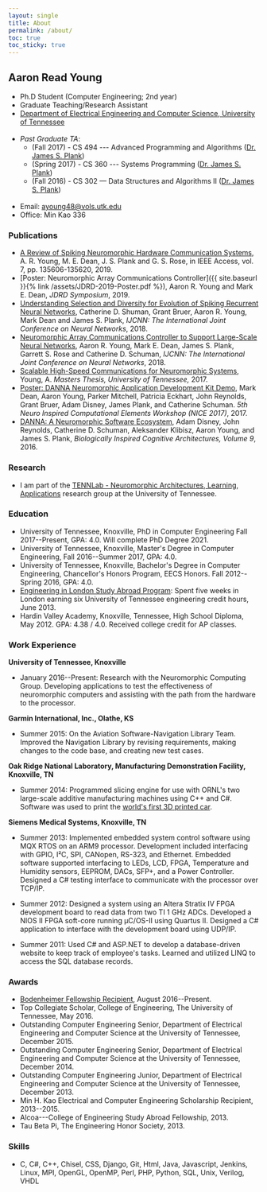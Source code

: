 ```yaml
---
layout: single
title: About
permalink: /about/
toc: true
toc_sticky: true
---
```


## Aaron Read Young

* Ph.D Student (Computer Engineering; 2nd year)
* Graduate Teaching/Research Assistant
* [Department of Electrical Engineering and Computer Science, University of Tennessee](http://www.eecs.utk.edu/)<br><br>
* *Past Graduate TA*:
    - (Fall 2017) - CS 494 --- Advanced Programming and Algorithms ([Dr. James S. Plank](https://web.eecs.utk.edu/~plank/))
    - (Spring 2017) - CS 360 --- Systems Programming ([Dr. James S. Plank](https://web.eecs.utk.edu/~plank/))
    - (Fall 2016) - CS 302 &mdash; Data Structures and Algorithms II ([Dr. James S. Plank](https://web.eecs.utk.edu/~plank/))<br><br>
* Email: [ayoung48@vols.utk.edu](mailto:ayoung48@vols.utk.edu)
* Office: Min Kao 336

### Publications
* [A Review of Spiking Neuromorphic Hardware Communication Systems](http://neuromorphic.eecs.utk.edu/publications/2019-09-29-a-review-of-spiking-neuromorphic-hardware-communication-systems/), A. R. Young, M. E. Dean, J. S. Plank and G. S. Rose, in IEEE Access, vol. 7, pp. 135606-135620, 2019.
* [Poster: Neuromorphic Array Communications Controller]({{ site.baseurl }}{% link /assets/JDRD-2019-Poster.pdf %}), Aaron R. Young and Mark E. Dean, *JDRD Symposium*, 2019.
* [Understanding Selection and Diversity for Evolution of Spiking Recurrent Neural Networks](http://neuromorphic.eecs.utk.edu/publications/2018-07-13-understanding-selecting-and-diversity-for-evolution-of-spiking-recurrent-neural-networks/), Catherine D. Shuman, Grant Bruer, Aaron R. Young, Mark Dean and James S. Plank, *IJCNN: The International Joint Conference on Neural Networks*, 2018.
* [Neuromorphic Array Communications Controller to Support Large-Scale Neural Networks](http://neuromorphic.eecs.utk.edu/publications/2018-07-08-neuromorphic-array-communications-controller-to-support-large-scale-neural-networks/), Aaron R. Young, Mark E. Dean, James S. Plank, Garrett S. Rose and Catherine D. Schuman, *IJCNN: The International Joint Conference on Neural Networks*, 2018.
* [Scalable High-Speed Communications for Neuromorphic Systems](http://trace.tennessee.edu/utk_gradthes/4916/), Young, A. *Masters Thesis, University of Tennessee,* 2017.
* [Poster: DANNA Neuromorphic Application Development Kit Demo](http://neuromorphic.eecs.utk.edu/posters/2017-03-07-danna-neuromorphic-development-kit-demo/), Mark Dean, Aaron Young, Parker Mitchell, Patricia Eckhart, John Reynolds, Grant Bruer, Adam Disney, James Plank, and Catherine Schuman. *5th Neuro Inspired Computational Elements Workshop (NICE 2017)*, 2017.
* [DANNA: A Neuromorphic Software Ecosystem](http://neuromorphic.eecs.utk.edu/publications/2016-07-16-danna-a-neuromorphic-software-ecosystem/), Adam Disney, John Reynolds, Catherine D. Schuman, Aleksander Klibisz, Aaron Young, and James S. Plank, *Biologically Inspired Cognitive Architectures, Volume 9*, 2016.

### Research
* I am part of the [TENNLab - Neuromorphic Architectures, Learning, Applications](http://neuromorphic.eecs.utk.edu/) research group at the University of Tennessee.

### Education
* University of Tennessee, Knoxville, PhD in Computer Engineering Fall 2017--Present, GPA: 4.0. Will complete PhD Degree 2021.
* University of Tennessee, Knoxville, Master's Degree in Computer Engineering, Fall 2016--Summer 2017, GPA: 4.0.
* University of Tennessee, Knoxville, Bachelor's Degree in Computer Engineering, Chancellor's Honors Program, EECS Honors. Fall 2012--Spring 2016, GPA: 4.0.
* [Engineering in London Study Abroad Program](http://www.engr.utk.edu/2013-study-abroad-students/): Spent five weeks in London earning six University of Tennessee engineering credit hours, June 2013.
* Hardin Valley Academy, Knoxville, Tennessee, High School Diploma, May 2012. GPA: 4.38 / 4.0.  Received college credit for AP classes. 

### Work Experience
**University of Tennessee, Knoxville**
* January 2016--Present: Research with the Neuromorphic Computing Group. Developing applications to test the effectiveness of neuromorphic computers and assisting with the path from the hardware to the processor.

**Garmin International, Inc., Olathe, KS**
* Summer 2015: On the Aviation Software-Navigation Library Team. Improved the Navigation Library by revising requirements, making changes to the code base, and creating new test cases.

**Oak Ridge National Laboratory, Manufacturing Demonstration Facility, Knoxville, TN**
* Summer 2014: Programmed slicing engine for use with ORNL's two large-scale additive manufacturing machines using C++ and C#. Software was used to print the [world's first 3D printed car](https://research.utk.edu/ut-engineering-students-help-ornl-local-motors-print-drivable-3d-car/).

**Siemens Medical Systems, Knoxville, TN**
* Summer 2013: Implemented embedded system control software using MQX RTOS on an ARM9 processor. Development included interfacing with GPIO, I&sup2;C, SPI, CANopen, RS-323, and Ethernet. Embedded software supported interfacing to LEDs, LCD, FPGA, Temperature and Humidity sensors, EEPROM, DACs, SFP+, and a Power Controller. Designed a C# testing interface to communicate with the processor over TCP/IP.

* Summer 2012: Designed a system using an Altera Stratix IV FPGA development board to read data from two TI 1 GHz ADCs. Developed a NIOS II FPGA soft-core running &micro;C/OS-II using Quartus II. Designed a C# application to interface with the development board using UDP/IP.

* Summer 2011: Used C# and ASP.NET to develop a database-driven website to keep track of employee's tasks.  Learned and utilized LINQ to access the SQL database records.

### Awards
* [Bodenheimer Fellowship Recipient](http://www.engr.utk.edu/give/bodenheimer-fellowships/), August 2016--Present.
* Top Collegiate Scholar, College of Engineering, The University of Tennessee, May 2016.
* Outstanding Computer Engineering Senior, Department of Electrical Engineering and Computer Science at the University of Tennessee, December 2015.
* Outstanding Computer Engineering Senior, Department of Electrical Engineering and Computer Science at the University of Tennessee, December 2014.
* Outstanding Computer Engineering Junior, Department of Electrical Engineering and Computer Science at the University of Tennessee, December 2013.
* Min H. Kao Electrical and Computer Engineering Scholarship Recipient, 2013--2015.
* Alcoa---College of Engineering Study Abroad Fellowship, 2013.
* Tau Beta Pi, The Engineering Honor Society, 2013.

### Skills
* C, C#, C++, Chisel, CSS, Django, Git, Html, Java, Javascript, Jenkins, Linux, MPI, OpenGL, OpenMP, Perl, PHP, Python, SQL, Unix, Verilog, VHDL

